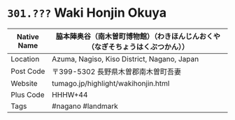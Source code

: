 # `301.???` Waki Honjin Okuya

| Native Name | 脇本陣奥谷（南木曽町博物館）（わきほんじんおくや（なぎそちょうはくぶつかん）） |
|-------------|--------------------------------------------------------------------------------|
| Location    | Azuma, Nagiso, Kiso District, Nagano, Japan                                    |
| Post Code   | 〒399-5302 長野県木曽郡南木曽町吾妻                                            |
| Website     | tumago.jp/highlight/wakihonjin.html                                            |
| Plus Code   | HHHW+44                                                                        |
| Tags        | #nagano #landmark                                                              |
